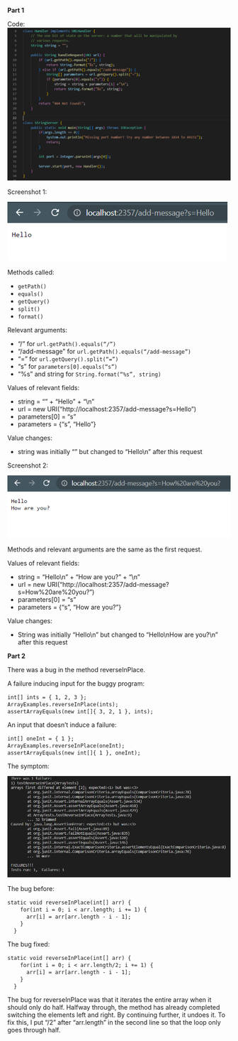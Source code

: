 **Part 1**

Code:
![Image](stringServer.PNG)

Screenshot 1:

![Image](hello.PNG)

Methods called: 
- `getPath()`
- `equals()`
- `getQuery()`
- `split()`
- `format()`

Relevant arguments:
- “/” for `url.getPath().equals(“/”)`
- “/add-message” for `url.getPath().equals(“/add-message”)`
- “=” for `url.getQuery().split(“=”)`
- “s” for `parameters[0].equals(“s”)`
- “%s” and string for `String.format(“%s”, string)`

Values of relevant fields:
- string = “” + “Hello” + “\n”
- url = new URI(“http://localhost:2357/add-message?s=Hello”)
- parameters[0] = “s”
- parameters = {“s”, “Hello”}

Value changes:
- string was initially “” but changed to “Hello\n” after this request

Screenshot 2:

![Image](hru.PNG)

Methods and relevant arguments are the same as the first request.

Values of relevant fields:
- string = “Hello\n” + “How are you?” + “\n”
- url = new URI(“http://localhost:2357/add-message?s=How%20are%20you?”)
- parameters[0] = “s”
- parameters = {“s”, “How are you?”}

Value changes:
- String was initially “Hello\n” but changed to “Hello\nHow are you?\n” after this request


**Part 2**

There was a bug in the method reverseInPlace.

A failure inducing input for the buggy program: 
```
int[] ints = { 1, 2, 3 }; 
ArrayExamples.reverseInPlace(ints); 
assertArrayEquals(new int[]{ 3, 2, 1 }, ints);
```


An input that doesn’t induce a failure:
```
int[] oneInt = { 1 }; 
ArrayExamples.reverseInPlace(oneInt); 
assertArrayEquals(new int[]{ 1 }, oneInt);
```


The symptom:

![Image](failure.PNG)

The bug before:
```
static void reverseInPlace(int[] arr) {
    for(int i = 0; i < arr.length; i += 1) {
      arr[i] = arr[arr.length - i - 1];
    }
  }
  ```


The bug fixed:
```
static void reverseInPlace(int[] arr) {
    for(int i = 0; i < arr.length/2; i += 1) {
      arr[i] = arr[arr.length - i - 1];
    }
  }
  ```


The bug for reverseInPlace was that it iterates the entire array when it should only do half. Halfway through, the method has already completed switching the elements left and right. By continuing further, it undoes it. To fix this, I put “/2” after “arr.length” in the second line so that the loop only goes through half.



